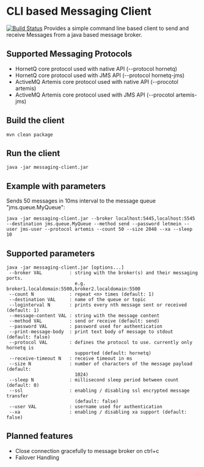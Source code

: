 CLI based Messaging Client
==========================
[![Build Status](https://travis-ci.org/buehlmann/cli-messaging-client.svg?branch=master)](https://travis-ci.org/buehlmann/cli-messaging-client)
Provides a simple command line based client to send and receive Messages from a java based message broker.

## Supported Messaging Protocols
- HornetQ core protocol used with native API (--protocol hornetq)
- HornetQ core protocol used with JMS API (--protocol hornetq-jms)
- ActiveMQ Artemis core protocol used with native API (--procotol artemis)
- ActiveMQ Artemis core protocol used with JMS API (--procotol artemis-jms)

## Build the client
```
mvn clean package
```

## Run the client
```
java -jar messaging-client.jar
```

## Example with parameters
Sends 50 messages in 10ms interval to the message queue "jms.queue.MyQueue":
```
java -jar messaging-client.jar --broker localhost:5445,localhost:5545 --destination jms.queue.MyQueue --method send --password letmein --user jms-user --protocol artemis --count 50 --size 2048 --xa --sleep 10
```

## Supported parameters
```
java -jar messaging-client.jar [options...]
 --broker VAL          : string with the broker(s) and their messaging ports.
                         e.g. broker1.localdomain:5500,broker2.localdomain:5500
 --count N             : repeat <n> times (default: 1)
 --destination VAL     : name of the queue or topic
 --loginterval N       : prints every nth message sent or received (default: 1)
 --message-content VAL : string with the message content
 --method VAL          : send or receive (default: send)
 --password VAL        : password used for authentication
 --print-message-body  : print text body of message to stdout (default: false)
 --protocol VAL        : defines the protocol to use. currently only hornetq is
                         supported (default: hornetq)
 --receive-timeout N   : receive timeout in ms
 --size N              : number of characters of the message payload (default:
                         1024)
 --sleep N             : millisecond sleep period between count (default: 0)
 --ssl                 : enabling / disabling ssl encrypted message transfer
                         (default: false)
 --user VAL            : username used for authentication
 --xa                  : enabling / disabling xa support (default: false)
```

## Planned features
* Close connection gracefully to message broker on ctrl+c
* Failover Handling
